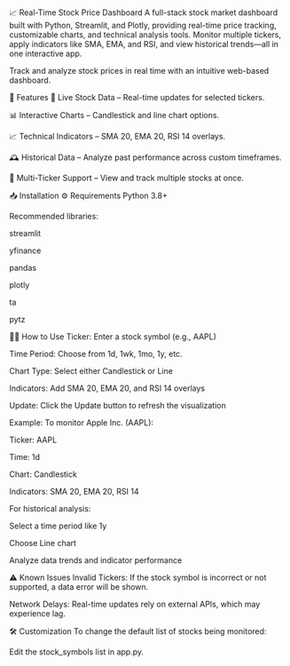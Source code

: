 📈 Real-Time Stock Price Dashboard
A full-stack stock market dashboard built with Python, Streamlit, and Plotly, providing real-time price tracking, customizable charts, and technical analysis tools. Monitor multiple tickers, apply indicators like SMA, EMA, and RSI, and view historical trends—all in one interactive app.

Track and analyze stock prices in real time with an intuitive web-based dashboard.

🔧 Features
🔁 Live Stock Data – Real-time updates for selected tickers.

📊 Interactive Charts – Candlestick and line chart options.

📈 Technical Indicators – SMA 20, EMA 20, RSI 14 overlays.

🕰️ Historical Data – Analyze past performance across custom timeframes.

📌 Multi-Ticker Support – View and track multiple stocks at once.

📥 Installation
⚙️ Requirements
Python 3.8+

Recommended libraries:

streamlit

yfinance

pandas

plotly

ta

pytz

🧑‍💻 How to Use
Ticker: Enter a stock symbol (e.g., AAPL)

Time Period: Choose from 1d, 1wk, 1mo, 1y, etc.

Chart Type: Select either Candlestick or Line

Indicators: Add SMA 20, EMA 20, and RSI 14 overlays

Update: Click the Update button to refresh the visualization

Example:
To monitor Apple Inc. (AAPL):

Ticker: AAPL

Time: 1d

Chart: Candlestick

Indicators: SMA 20, EMA 20, RSI 14

For historical analysis:

Select a time period like 1y

Choose Line chart

Analyze data trends and indicator performance

⚠️ Known Issues
Invalid Tickers: If the stock symbol is incorrect or not supported, a data error will be shown.

Network Delays: Real-time updates rely on external APIs, which may experience lag.

🛠️ Customization
To change the default list of stocks being monitored:

Edit the stock_symbols list in app.py.
